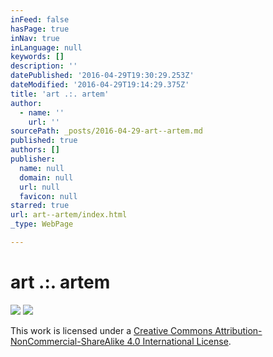```yaml
---
inFeed: false
hasPage: true
inNav: true
inLanguage: null
keywords: []
description: ''
datePublished: '2016-04-29T19:30:29.253Z'
dateModified: '2016-04-29T19:14:29.375Z'
title: 'art .:. artem'
author:
  - name: ''
    url: ''
sourcePath: _posts/2016-04-29-art--artem.md
published: true
authors: []
publisher:
  name: null
  domain: null
  url: null
  favicon: null
starred: true
url: art--artem/index.html
_type: WebPage

---
```

# art .:. artem
![](https://s3-us-west-2.amazonaws.com/the-grid-img/p/397750107f84a6315476816251fa98acee089d87.jpg)
![](https://the-grid-user-content.s3-us-west-2.amazonaws.com/4e239fff-0f44-4f66-a895-03e3caa33008.jpg)

This work is licensed under a [Creative Commons Attribution-NonCommercial-ShareAlike 4.0 International License][0].

[0]: http://creativecommons.org/licenses/by-nc-sa/4.0/